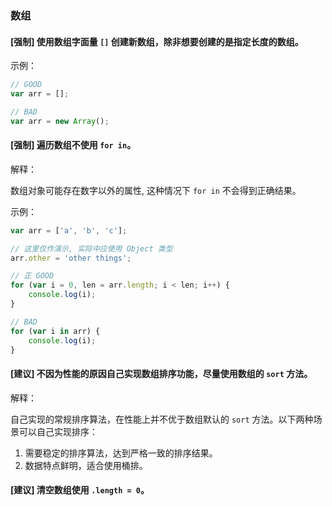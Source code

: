 ### 数组

#### [强制] 使用数组字面量 `[]` 创建新数组，除非想要创建的是指定长度的数组。

示例：

```js
// GOOD
var arr = [];

// BAD
var arr = new Array();
```

#### [强制] 遍历数组不使用 `for in`。

解释：

数组对象可能存在数字以外的属性, 这种情况下 `for in` 不会得到正确结果。

示例：

```js
var arr = ['a', 'b', 'c'];

// 这里仅作演示, 实际中应使用 Object 类型
arr.other = 'other things';

// 正 GOOD
for (var i = 0, len = arr.length; i < len; i++) {
    console.log(i);
}

// BAD
for (var i in arr) {
    console.log(i);
}
```

#### [建议] 不因为性能的原因自己实现数组排序功能，尽量使用数组的 `sort` 方法。

解释：

自己实现的常规排序算法，在性能上并不优于数组默认的 `sort` 方法。以下两种场景可以自己实现排序：

1. 需要稳定的排序算法，达到严格一致的排序结果。
2. 数据特点鲜明，适合使用桶排。

#### [建议] 清空数组使用 `.length = 0`。
